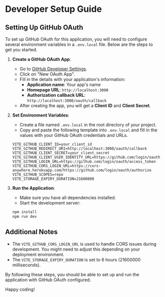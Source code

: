 # Developer Setup Guide

## Setting Up GitHub OAuth

To set up GitHub OAuth for this application, you will need to configure several environment variables in a `.env.local` file. Below are the steps to get you started.

1. **Create a GitHub OAuth App**:
    - Go to [GitHub Developer Settings](https://github.com/settings/developers).
    - Click on "New OAuth App".
    - Fill in the details with your application's information:
        - **Application name**: Your app's name
        - **Homepage URL**: `http://localhost:3000`
        - **Authorization callback URL**: `http://localhost:3000/oauth/callback`
    - After creating the app, you will get a **Client ID** and **Client Secret**.

2. **Set Environment Variables**:
    - Create a file named `.env.local` in the root directory of your project.
    - Copy and paste the following template into `.env.local` and fill in the values with your GitHub OAuth credentials and URLs.

    ```plaintext
    VITE_GITHUB_CLIENT_ID=your_client_id
    VITE_GITHUB_REDIRECT_URI=http://localhost:3000/oauth/callback
    VITE_GITHUB_CLIENT_SECRET=your_client_secret
    VITE_GITHUB_CLIENT_USER_IDENTITY_URL=https://github.com/login/oauth/authorize
    VITE_GITHUB_LOGIN_URL=https://github.com/login/oauth/access_token
    VITE_GITHUB_CORS_LOGIN_URL=https://cors-anywhere.herokuapp.com/https://github.com/login/oauth/authorize
    VITE_GITHUB_SCOPES=repo
    VITE_STORAGE_EXPIRY_DURATION=21600000
    ```

3. **Run the Application**:
    - Make sure you have all dependencies installed.
    - Start the development server:

    ```sh
    npm install
    npm run dev
    ```

## Additional Notes

- The `VITE_GITHUB_CORS_LOGIN_URL` is used to handle CORS issues during development. You might need to adjust this depending on your deployment environment.
- The `VITE_STORAGE_EXPIRY_DURATION` is set to 6 hours (21600000 milliseconds).

By following these steps, you should be able to set up and run the application with GitHub OAuth configured.

Happy coding!
